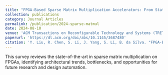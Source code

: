 ```yaml
---
title: "FPGA-Based Sparse Matrix Multiplication Accelerators: From State-of-the-art to Future Opportunities"
collection: publications
category: Journal Articles
permalink: /publication/2024-sparse-matmul
date: 2024-08-10
venue: 'ACM Transactions on Reconfigurable Technology and Systems (TRETS)'
paperurl: 'https://dl.acm.org/doi/abs/10.1145/3687480'
citation: 'Y. Liu, R. Chen, S. Li, J. Yang, S. Li, B. da Silva. "FPGA-Based Sparse Matrix Multiplication Accelerators: From State-of-the-art to Future Opportunities." <i>ACM TRETS</i>, 2024. DOI: 10.1145/3687480'
---
```


This survey reviews the state-of-the-art in sparse matrix multiplication on FPGAs, identifying architectural trends, bottlenecks, and opportunities for future research and design automation.
